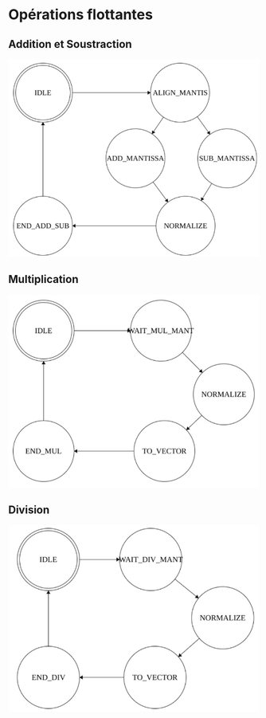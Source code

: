 # Opérations flottantes
## Addition et Soustraction
<img src="Images/Float_add_sub.png">

## Multiplication
<img src="Images/Float_multiplication.png">

## Division
<img src="Images/Float_division.png">
